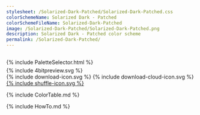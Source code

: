 ```yaml
---
stylesheet: /Solarized-Dark-Patched/Solarized-Dark-Patched.css
colorSchemeName: Solarized Dark - Patched
colorSchemeFileName: Solarized-Dark-Patched
image: /Solarized-Dark-Patched/Solarized-Dark-Patched.png
description: Solarized Dark - Patched color scheme
permalink: /Solarized-Dark-Patched/
---
```


<h2 style='text-align:center'>
    <a id='colorSchemeNameLink' href='#'>
        <span class='ColorSchemeFileName'></span>
    </a>
</h2>

<div class='centeredText' style='margin-bottom:1%'>
{% include PaletteSelector.html %}
</div>

<div class='centeredText'>
{% include 4bitpreview.svg %}
</div>

<div class='centeredText'>
    <a id='downloadSchemeLink' class='padded'>
{% include download-icon.svg %}
    </a>
    <a id='cdnSchemeLink' class='padded'>
{% include download-cloud-icon.svg %}
    </a>
    <a id='feelingLucky' href="javascript:feelingLucky(document.getElementById('themeSelector'))" class='padded'>
{% include shuffle-icon.svg %}
    </a>    
</div>

{% include ColorTable.md %}

{% include HowTo.md %}

